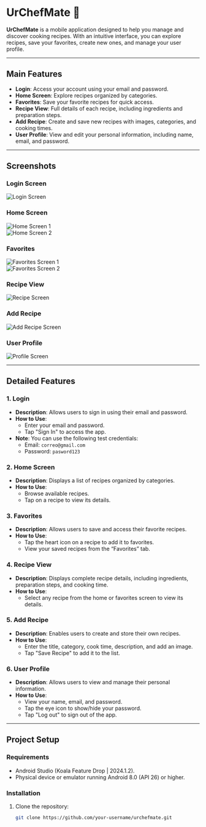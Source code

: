 # UrChefMate 🍳

**UrChefMate** is a mobile application designed to help you manage and discover cooking recipes. With an intuitive interface, you can explore recipes, save your favorites, create new ones, and manage your user profile.

---

## **Main Features**

- **Login**: Access your account using your email and password.  
- **Home Screen**: Explore recipes organized by categories.  
- **Favorites**: Save your favorite recipes for quick access.  
- **Recipe View**: Full details of each recipe, including ingredients and preparation steps.  
- **Add Recipe**: Create and save new recipes with images, categories, and cooking times.  
- **User Profile**: View and edit your personal information, including name, email, and password.

---

## **Screenshots**

### **Login Screen**
![Login Screen](https://github.com/user-attachments/assets/9c359de8-f185-4cc5-b277-3990ebdb4e42)

### **Home Screen**
![Home Screen 1](https://github.com/user-attachments/assets/9d5d241f-9e79-43b1-884c-2f4fa6ab7f2d)  
![Home Screen 2](https://github.com/user-attachments/assets/86d1d002-8a98-409e-964c-c74bc489e5a1)

### **Favorites**
![Favorites Screen 1](https://github.com/user-attachments/assets/c3f5937b-ff50-495f-8712-9e8d8f9b2f95)  
![Favorites Screen 2](https://github.com/user-attachments/assets/5f8476b6-3f11-47d7-be89-be6b590c4c96)

### **Recipe View**
![Recipe Screen](https://github.com/user-attachments/assets/54f8b48f-0db0-4e46-b552-57d60f647abe)

### **Add Recipe**
![Add Recipe Screen](https://github.com/user-attachments/assets/fc3e38cf-194b-451c-81bd-3299ada7fc5e)

### **User Profile**
![Profile Screen](https://github.com/user-attachments/assets/7b30d223-6be6-4673-b5e2-b2605fe52920)

---

## **Detailed Features**

### **1. Login**
- **Description**: Allows users to sign in using their email and password.  
- **How to Use**:
  - Enter your email and password.
  - Tap "Sign In" to access the app.
- **Note**: You can use the following test credentials:
  - Email: `correo@gmail.com`
  - Password: `pasword123`

### **2. Home Screen**
- **Description**: Displays a list of recipes organized by categories.  
- **How to Use**:
  - Browse available recipes.
  - Tap on a recipe to view its details.

### **3. Favorites**
- **Description**: Allows users to save and access their favorite recipes.  
- **How to Use**:
  - Tap the heart icon on a recipe to add it to favorites.
  - View your saved recipes from the “Favorites” tab.

### **4. Recipe View**
- **Description**: Displays complete recipe details, including ingredients, preparation steps, and cooking time.  
- **How to Use**:
  - Select any recipe from the home or favorites screen to view its details.

### **5. Add Recipe**
- **Description**: Enables users to create and store their own recipes.  
- **How to Use**:
  - Enter the title, category, cook time, description, and add an image.
  - Tap "Save Recipe" to add it to the list.

### **6. User Profile**
- **Description**: Allows users to view and manage their personal information.  
- **How to Use**:
  - View your name, email, and password.
  - Tap the eye icon to show/hide your password.
  - Tap "Log out" to sign out of the app.

---

## **Project Setup**

### **Requirements**
- Android Studio (Koala Feature Drop | 2024.1.2).
- Physical device or emulator running Android 8.0 (API 26) or higher.

### **Installation**
1. Clone the repository:
   ```bash
   git clone https://github.com/your-username/urchefmate.git
